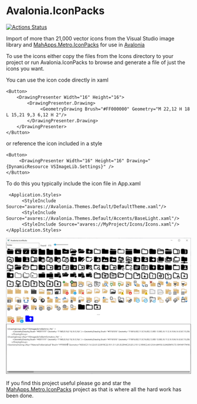 # Avalonia.IconPacks

[![Actions Status](https://github.com/ahopper/Avalonia.IconPacks/workflows/.NET%20Core/badge.svg)](https://github.com/ahopper/Avalonia.IconPacks/actions)

Import of more than 21,000 vector icons from the Visual Studio image library and [MahApps.Metro.IconPacks](https://github.com/MahApps/MahApps.Metro.IconPacks) for use in [Avalonia](https://github.com/AvaloniaUI/Avalonia)

To use the icons either copy the files from the Icons directory to your project or run Avalonia.IconPacks to browse and generate a file of just the icons you want.

You can use the icon code directly in xaml
```
<Button>
	<DrawingPresenter Width="16" Height="16">
	    <DrawingPresenter.Drawing>
		     <GeometryDrawing Brush="#FF000000" Geometry="M 22,12 H 18 L 15,21 9,3 6,12 H 2"/>
 	    </DrawingPresenter.Drawing>
	</DrawingPresenter>		  
</Button>

```
or reference the icon included in a style
```
<Button>
	 <DrawingPresenter Width="16" Height="16" Drawing="{DynamicResource VSImageLib.Settings}" />
</Button>

```
To do this you typically include the icon file in App.xaml
```
 <Application.Styles>
      <StyleInclude Source="avares://Avalonia.Themes.Default/DefaultTheme.xaml"/>
      <StyleInclude Source="avares://Avalonia.Themes.Default/Accents/BaseLight.xaml"/>
      <StyleInclude Source="avares://MyProject/Icons/Icons.xaml"/>
</Application.Styles>
```

![Avalonia.IconPacks](iconpacks.png)

If you find this project useful please go and star the [MahApps.Metro.IconPacks](https://github.com/MahApps/MahApps.Metro.IconPacks) project as that is where all the hard work has been done.

